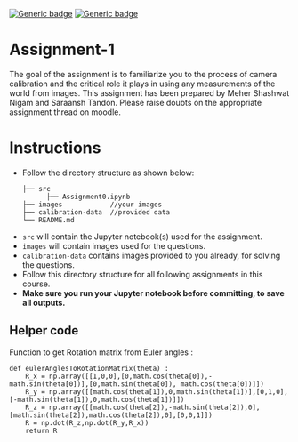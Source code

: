 [![Generic badge](https://img.shields.io/badge/CV-Assignment:1-BLUE.svg)](https://shields.io/)
[![Generic badge](https://img.shields.io/badge/DUE-23:59hrs,03/02/2021-RED.svg)](https://shields.io/)
# Assignment-1
The goal of the assignment is to familiarize you to the process of camera calibration
and the critical role it plays in using any measurements of the world from images.
This assignment has been prepared by Meher Shashwat Nigam and Saraansh Tandon. Please raise doubts on the appropriate assignment thread on moodle.

# Instructions
- Follow the directory structure as shown below: 
  ```
  ├── src           
        ├── Assignment0.ipynb
  ├── images            //your images
  ├── calibration-data  //provided data
  └── README.md
  ```
- `src` will contain the Jupyter notebook(s) used for the assignment.
- `images` will contain images used for the questions.
- `calibration-data` contains images provided to you already, for solving the questions. 
- Follow this directory structure for all following assignments in this course.
- **Make sure you run your Jupyter notebook before committing, to save all outputs.**

## Helper code
Function to get Rotation matrix from Euler angles :
```
def eulerAnglesToRotationMatrix(theta) :
    R_x = np.array([[1,0,0],[0,math.cos(theta[0]),-math.sin(theta[0])],[0,math.sin(theta[0]), math.cos(theta[0])]])
    R_y = np.array([[math.cos(theta[1]),0,math.sin(theta[1])],[0,1,0],[-math.sin(theta[1]),0,math.cos(theta[1])]])             
    R_z = np.array([[math.cos(theta[2]),-math.sin(theta[2]),0],[math.sin(theta[2]),math.cos(theta[2]),0],[0,0,1]])
    R = np.dot(R_z,np.dot(R_y,R_x))
    return R
```
